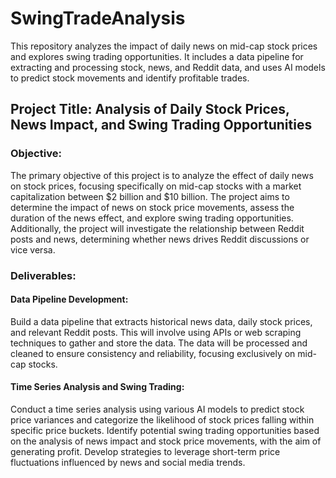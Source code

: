 # SwingTradeAnalysis
This repository analyzes the impact of daily news on mid-cap stock prices and explores swing trading opportunities. It includes a data pipeline for extracting and processing stock, news, and Reddit data, and uses AI models to predict stock movements and identify profitable trades.

## Project Title: Analysis of Daily Stock Prices, News Impact, and Swing Trading Opportunities

### Objective:
The primary objective of this project is to analyze the effect of daily news on stock prices, focusing specifically on mid-cap stocks with a market capitalization between $2 billion and $10 billion. The project aims to determine the impact of news on stock price movements, assess the duration of the news effect, and explore swing trading opportunities. Additionally, the project will investigate the relationship between Reddit posts and news, determining whether news drives Reddit discussions or vice versa.

### Deliverables:

#### Data Pipeline Development:

Build a data pipeline that extracts historical news data, daily stock prices, and relevant Reddit posts. This will involve using APIs or web scraping techniques to gather and store the data.
The data will be processed and cleaned to ensure consistency and reliability, focusing exclusively on mid-cap stocks.

#### Time Series Analysis and Swing Trading:

Conduct a time series analysis using various AI models to predict stock price variances and categorize the likelihood of stock prices falling within specific price buckets.
Identify potential swing trading opportunities based on the analysis of news impact and stock price movements, with the aim of generating profit.
Develop strategies to leverage short-term price fluctuations influenced by news and social media trends.
